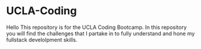 # UCLA-Coding

Hello This repository is for the UCLA Coding Bootcamp.
  In this repository you will find the challenges that I partake in to fully understand and hone my fullstack develolpment skills.

